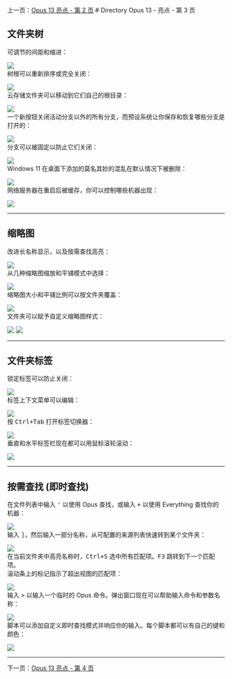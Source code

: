 上一页：[Opus 13 亮点 - 第 2 页](/Manual/release_history/opus13/page2.zh.md) # Directory Opus 13 - 亮点 - 第 3 页

## 文件夹树

可调节的间距和缩进：

  ![](/Manual/images/release_history/tree_spacing.gif)  
树根可以重新排序或完全关闭：

  ![](/Manual/images/release_history/tree_contentprefs.png)  
云存储文件夹可以移动到它们自己的根目录：

  ![](/Manual/images/release_history/tree_cloud.png)  
一个新按钮关闭活动分支以外的所有分支，而预设系统让你保存和恢复哪些分支是打开的：

  ![](/Manual/images/release_history/tree_colpreset.gif)  
分支可以被固定以防止它们关闭：

  ![](/Manual/images/release_history/tree_pin.png)  
Windows 11 在桌面下添加的莫名其妙的混乱在默认情况下被删除：

  ![](/Manual/images/release_history/tree_win11clutter.jpg)  
网络服务器在重启后被缓存，你可以控制哪些机器出现：

  ![](/Manual/images/release_history/tree_network.png)  

------------------------------------------------------------------------

## 缩略图

改进长名称显示，以及按需查找高亮：

  ![](/Manual/images/release_history/thumb_labels.gif)  
从几种缩略图缩放和平铺模式中选择：

  ![](/Manual/images/release_history/thumb_scale.gif)  
缩略图大小和平铺比例可以按文件夹覆盖：

  ![](/Manual/images/release_history/thumb_perfolder.png)  
文件夹可以赋予自定义缩略图样式：

  ![](/Manual/images/release_history/thumb_stylebr.jpg)   ![](/Manual/images/release_history/thumb_styledef.png)  

------------------------------------------------------------------------

## 文件夹标签

锁定标签可以防止关闭：

  ![](/Manual/images/release_history/tabs_lock.png)  
标签上下文菜单可以编辑：

  ![](/Manual/images/release_history/tab_context.png)  
按 <kbd>Ctrl+Tab</kbd> 打开标签切换器：

  ![](/Manual/images/release_history/tabs_switcher.png)  
垂直和水平标签栏现在都可以用鼠标滚轮滚动：

  ![](/Manual/images/release_history/tabs_scroll.gif)  

------------------------------------------------------------------------

## 按需查找 (即时查找)

在文件列表中输入 <kbd>'</kbd> 以使用 Opus 查找，或输入 <kbd>+</kbd> 以使用 Everything 查找你的机器：

  ![](/Manual/images/release_history/fayt_everything.gif)  
输入 <kbd>\]</kbd>，然后输入一部分名称，从可配置的来源列表快速转到某个文件夹：

  ![](/Manual/images/release_history/fayt_folders.png)  
在当前文件夹中高亮名称时，<kbd>Ctrl+S</kbd> 选中所有匹配项。<kbd>F3</kbd> 跳转到下一个匹配项。  
滚动条上的标记指示了超出视图的匹配项：

  ![](/Manual/images/release_history/fayt_scrollbar.png)  
输入 <kbd>\></kbd> 以输入一个临时的 Opus 命令。弹出窗口现在可以帮助输入命令和参数名称：

  ![](/Manual/images/release_history/fayt_suggs.png)  
脚本可以添加自定义即时查找模式并响应你的输入。每个脚本都可以有自己的键和颜色：

  ![](/Manual/images/release_history/fayt_scripts.png)  

------------------------------------------------------------------------

下一页：[Opus 13 亮点 - 第 4 页](/Manual/release_history/opus13/page4.zh.md)